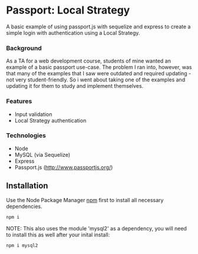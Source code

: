 # Passport: Local Strategy

A basic example of using passport.js with sequelize and express to create a simple login with authentication using a Local Strategy.

### Background

As a TA for a web development course, students of mine wanted an example of a basic passport use-case. The problem I ran into, however, was that many of the examples that I saw were outdated and required updating - not very student-friendly. So i went about taking one of the examples and updating it for them to study and implement themselves.

### Features

* Input validation
* Local Strategy authentication

### Technologies

* Node
* MySQL (via Sequelize)
* Express
* Passport.js (http://www.passportjs.org/)

## Installation

Use the Node Package Manager [npm](https://www.npmjs.com/) first to install all necessary dependencies.

```bash
npm i
```

NOTE: This also uses the module 'mysql2' as a dependency, you will need to install this as well after your inital install:

```bash
npm i mysql2
```

